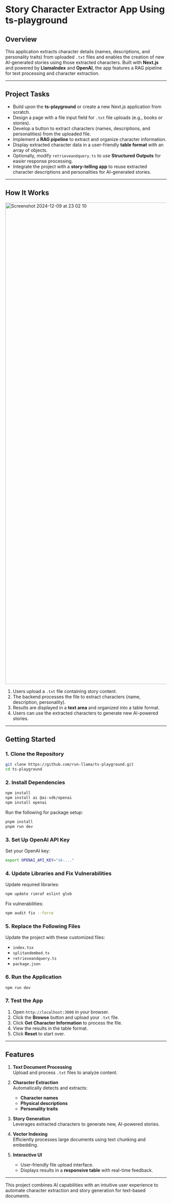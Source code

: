 # Story Character Extractor App Using ts-playground  

## Overview  

This application extracts character details (names, descriptions, and personality traits) from uploaded `.txt` files and enables the creation of new AI-generated stories using those extracted characters. Built with **Next.js** and powered by **LlamaIndex** and **OpenAI**, the app features a RAG pipeline for text processing and character extraction.  

---

## Project Tasks  

- Build upon the **ts-playground** or create a new Next.js application from scratch.  
- Design a page with a file input field for `.txt` file uploads (e.g., books or stories).  
- Develop a button to extract characters (names, descriptions, and personalities) from the uploaded file.  
- Implement a **RAG pipeline** to extract and organize character information.  
- Display extracted character data in a user-friendly **table format** with an array of objects.  
- Optionally, modify `retrieveandquery.ts` to use **Structured Outputs** for easier response processing.  
- Integrate the project with a **story-telling app** to reuse extracted character descriptions and personalities for AI-generated stories.  

---

## How It Works  

<img width="1503" alt="Screenshot 2024-12-09 at 23 02 10" src="https://github.com/user-attachments/assets/b8c7086a-feed-433d-a333-9aeea9eccca6">

1. Users upload a `.txt` file containing story content.  
2. The backend processes the file to extract characters (name, description, personality).  
3. Results are displayed in a **text area** and organized into a table format.  
4. Users can use the extracted characters to generate new AI-powered stories.  

---

## Getting Started  

### 1. Clone the Repository  
```bash
git clone https://github.com/run-llama/ts-playground.git
cd ts-playground
```

### 2. Install Dependencies  
```bash
npm install
npm install ai @ai-sdk/openai
npm install openai
```

Run the following for package setup:  
```bash
pnpm install
pnpm run dev
```

### 3. Set Up OpenAI API Key  
Set your OpenAI key:  
```bash
export OPENAI_API_KEY="sk-..."
```

### 4. Update Libraries and Fix Vulnerabilities  
Update required libraries:  
```bash
npm update rimraf eslint glob
```
Fix vulnerabilities:  
```bash
npm audit fix --force
```

### 5. Replace the Following Files  
Update the project with these customized files:  
- `index.tsx`  
- `splitandembed.ts`  
- `retrieveandquery.ts`  
- `package.json`  

### 6. Run the Application  
```bash
npm run dev
```

### 7. Test the App  
1. Open `http://localhost:3000` in your browser.  
2. Click the **Browse** button and upload your `.txt` file.  
3. Click **Get Character Information** to process the file.  
4. View the results in the table format.  
5. Click **Reset** to start over.  

---

## Features  

1. **Text Document Processing**  
   Upload and process `.txt` files to analyze content.  

2. **Character Extraction**  
   Automatically detects and extracts:  
   - **Character names**  
   - **Physical descriptions**  
   - **Personality traits**  

3. **Story Generation**  
   Leverages extracted characters to generate new, AI-powered stories.  

4. **Vector Indexing**  
   Efficiently processes large documents using text chunking and embedding.  

5. **Interactive UI**  
   - User-friendly file upload interface.  
   - Displays results in a **responsive table** with real-time feedback.  

---

This project combines AI capabilities with an intuitive user experience to automate character extraction and story generation for text-based documents.  
